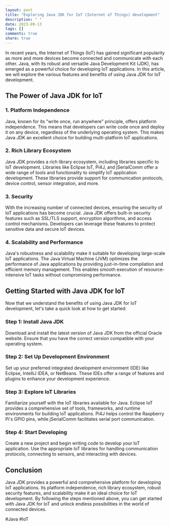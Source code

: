 ```yaml
---
layout: post
title: "Exploring Java JDK for IoT (Internet of Things) development"
description: " "
date: 2023-09-13
tags: []
comments: true
share: true
---
```


In recent years, the Internet of Things (IoT) has gained significant popularity as more and more devices become connected and communicate with each other. Java, with its robust and versatile Java Development Kit (JDK), has emerged as a powerful choice for developing IoT applications. In this article, we will explore the various features and benefits of using Java JDK for IoT development.

## The Power of Java JDK for IoT

### 1. Platform Independence
Java, known for its "write once, run anywhere" principle, offers platform independence. This means that developers can write code once and deploy it on any device, regardless of the underlying operating system. This makes Java JDK an excellent choice for building multi-platform IoT applications.

### 2. Rich Library Ecosystem
Java JDK provides a rich library ecosystem, including libraries specific to IoT development. Libraries like Eclipse IoT, Pi4J, and jSerialComm offer a wide range of tools and functionality to simplify IoT application development. These libraries provide support for communication protocols, device control, sensor integration, and more.

### 3. Security
With the increasing number of connected devices, ensuring the security of IoT applications has become crucial. Java JDK offers built-in security features such as SSL/TLS support, encryption algorithms, and access control mechanisms. Developers can leverage these features to protect sensitive data and secure IoT devices.

### 4. Scalability and Performance
Java's robustness and scalability make it suitable for developing large-scale IoT applications. The Java Virtual Machine (JVM) optimizes the performance of Java applications by providing just-in-time compilation and efficient memory management. This enables smooth execution of resource-intensive IoT tasks without compromising performance.

## Getting Started with Java JDK for IoT

Now that we understand the benefits of using Java JDK for IoT development, let's take a quick look at how to get started:

### Step 1: Install Java JDK
Download and install the latest version of Java JDK from the official Oracle website. Ensure that you have the correct version compatible with your operating system.

### Step 2: Set Up Development Environment
Set up your preferred integrated development environment (IDE) like Eclipse, IntelliJ IDEA, or NetBeans. These IDEs offer a range of features and plugins to enhance your development experience.

### Step 3: Explore IoT Libraries
Familiarize yourself with the IoT libraries available for Java. Eclipse IoT provides a comprehensive set of tools, frameworks, and runtime environments for building IoT applications. Pi4J helps control the Raspberry Pi's GPIO pins, while jSerialComm facilitates serial port communication.

### Step 4: Start Developing
Create a new project and begin writing code to develop your IoT application. Use the appropriate IoT libraries for handling communication protocols, connecting to sensors, and interacting with devices.

## Conclusion

Java JDK provides a powerful and comprehensive platform for developing IoT applications. Its platform independence, rich library ecosystem, robust security features, and scalability make it an ideal choice for IoT development. By following the steps mentioned above, you can get started with Java JDK for IoT and unlock endless possibilities in the world of connected devices.

#Java #IoT